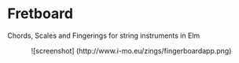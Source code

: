 # Fretboard

Chords, Scales and Fingerings for string instruments in Elm
<center>
![screenshot]  
(http://www.i-mo.eu/zings/fingerboardapp.png)
<center>
